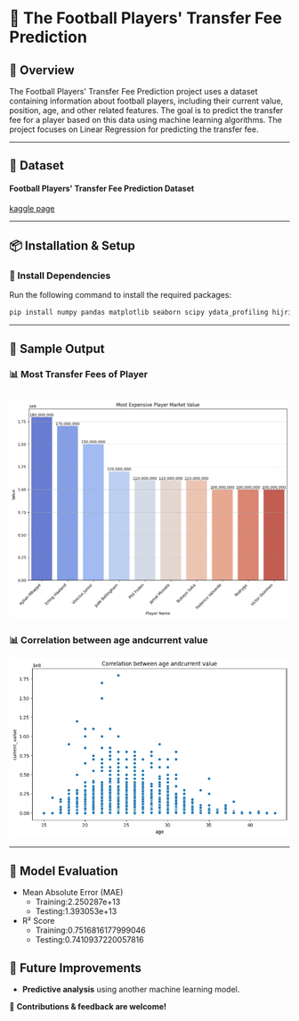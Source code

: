 # 📌 The Football Players' Transfer Fee Prediction

## 📖 Overview
The Football Players' Transfer Fee Prediction project uses a dataset containing information about football players, including their current value, position, age, and other related features. The goal is to predict the transfer fee for a player based on this data using machine learning algorithms. The project focuses on Linear Regression for predicting the transfer fee.

---


## 📂 Dataset
#### Football Players' Transfer Fee Prediction Dataset
[kaggle page](https://www.kaggle.com/datasets/khanghunhnguyntrng/football-players-transfer-fee-prediction-dataset/data)

---

## 📦 Installation & Setup
### 🔹 Install Dependencies
Run the following command to install the required packages:
```bash
pip install numpy pandas matplotlib seaborn scipy ydata_profiling hijridate arabic_reshaper bidi
```

---

## 📌 Sample Output
### 📊 Most Transfer Fees of Player
![alt text](imges/image.png)
---

### 📊 Correlation between age andcurrent value
![alt text](imges/scatt.png)

---
## 🚀 Model Evaluation
- Mean Absolute Error (MAE)
    - Training:2.250287e+13
    - Testing:1.393053e+13
- R² Score
    - Training:0.7516816177999046
    - Testing:0.7410937220057816
    
  
## 🔗 Future Improvements
- **Predictive analysis** using another machine learning model.

🚀 **Contributions & feedback are welcome!**

